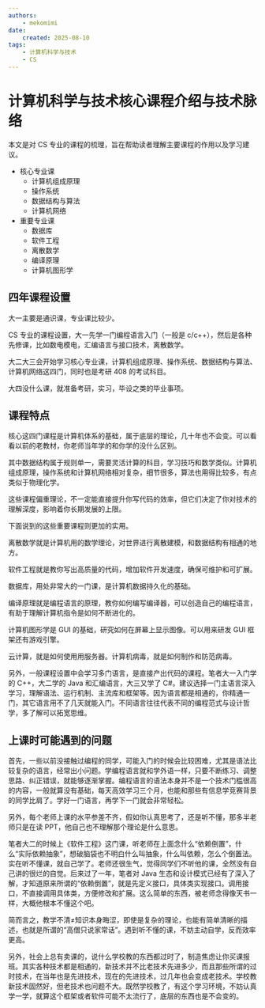 ```yaml
---
authors:
    - mekomimi
date:
    created: 2025-08-10
tags:
    - 计算机科学与技术
    - CS
---
```


# 计算机科学与技术核心课程介绍与技术脉络

本文是对 CS 专业的课程的梳理，旨在帮助读者理解主要课程的作用以及学习建议。

- 核心专业课
    - 计算机组成原理
    - 操作系统
    - 数据结构与算法
    - 计算机网络
- 重要专业课
    - 数据库
    - 软件工程
    - 离散数学
    - 编译原理
    - 计算机图形学

## 四年课程设置

大一主要是通识课，专业课比较少。

CS 专业的课程设置，大一先学一门编程语言入门（一般是 c/c++），然后是各种先修课，比如数电模电，汇编语言与接口技术，离散数学。

大二大三会开始学习核心专业课，计算机组成原理、操作系统、数据结构与算法、计算机网络这四门，同时也是考研 408 的考试科目。

大四没什么课，就准备考研，实习，毕设之类的毕业事项。

## 课程特点

核心这四门课程是计算机体系的基础，属于底层的理论，几十年也不会变。可以看看以前的老教材，你老师当年学的和你学的没什么区别。

其中数据结构属于规则单一，需要灵活计算的科目，学习技巧和数学类似。计算机组成原理，操作系统和计算机网络相对复杂，细节很多，算法也用得比较多，有点类似于物理化学。

这些课程偏重理论，不一定能直接提升你写代码的效率，但它们决定了你对技术的理解深度，影响着你长期发展的上限。

下面说到的这些重要课程则更加的实用。

离散数学就是计算机用的数学理论，对世界进行离散建模，和数据结构有相通的地方。

软件工程就是教你写出高质量的代码，增加软件开发速度，确保可维护和可扩展。

数据库，用处非常大的一门课，是计算机数据持久化的基础。

编译原理就是编程语言的原理，教你如何编写编译器，可以创造自己的编程语言，有助于理解计算机指令是如何不断进化的。

计算机图形学是 GUI 的基础，研究如何在屏幕上显示图像。可以用来研发 GUI 框架还有游戏引擎。

云计算，就是如何使用用服务器。计算机病毒，就是如何制作和防范病毒。

另外，一般课程设置中会学习多门语言，是直接产出代码的课程。笔者大一入门学的 C++，大二学的 Java 和汇编语言，大三又学了 C#。建议选择一门主语言深入学习，理解语法、运行机制、主流库和框架等。因为语言都是相通的，你精通一门，其它语言用不了几天就能入门。不同语言往往代表不同的编程范式与设计哲学，多了解可以拓宽思维。

## 上课时可能遇到的问题

首先，一些以前没接触过编程的同学，可能入门的时候会比较困难，尤其是语法比较复杂的语言，经常出小问题。学编程语言就和学外语一样，只要不断练习、调整思路、纠正错误，就能够逐渐掌握。编程语言的语法本身并不是一个技术门槛很高的内容，一般就算没有基础，每天高效学习三个月，也能和那些有信息学竞赛背景的同学比肩了。学好一门语言，再学下一门就会非常轻松。

另外，每个老师上课的水平参差不齐，假如你认真思考了，还是听不懂，那多半老师只是在读 PPT，他自己也不理解那个理论是什么意思。

笔者大二的时候上《软件工程》这门课，听老师在上面念什么“依赖倒置”，什么“实际依赖抽象”，想破脑袋也不明白什么叫抽象，什么叫依赖，怎么个倒置法。实在听不懂课，就自己学了。老师还很生气，觉得同学们不听他的课，全然没有自己讲的很烂的自觉。后来过了一年，笔者对 Java 生态和设计模式已经有了深入了解，才知道原来所谓的“依赖倒置”，就是先定义接口，具体类实现接口。调用接口，不直接调用具体类，方便修改和扩展。这么简单的东西，被老师念得像天书一样，大概他根本不懂这个吧。

简而言之，教学不清≠知识本身晦涩，即使是复杂的理论，也能有简单清晰的描述，也就是所谓的“高僧只说家常话”。遇到听不懂的课，不妨主动自学，反而效率更高。

另外，社会上总有卖课的，说什么学校教的东西都过时了，制造焦虑让你买课报班。其实各种技术都是相通的，新技术并不比老技术先进多少，而且那些所谓的过时技术，在当年也是先进技术，现在的先进技术，过几年也会变成老技术。学校教新技术固然好，但老技术也问题不大。既然学校教了，有这个学习环境，不妨认真学一学，就算这个框架或者软件可能不太流行了，底层的东西也是不会变的。

